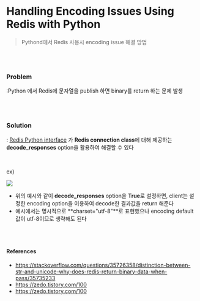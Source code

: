# Handling Encoding Issues Using Redis with Python

> Pythond에서 Redis 사용시 encoding issue 해결 방법

<br>

<br>

### Problem

:Python 에서 Redis에 문자열을 publish 하면 binary를 return 하는 문제 발생

<br>

<br>

### Solution

: [Redis Python interface](https://pypi.org/project/redis/) 가 **Redis connection class**에 대해 제공하는 **decode_responses** option을 활용하여 해결할 수 있다

<br>

ex)

![](../images/python-redis-issue.png)



- 위의 예시와 같이 **decode_responses** option을 **True**로 설정하면, client는 설정한 encoding option을 이용하여 decode한 결과값을 return 해준다
- 예시에서는 명시적으로 **charset="utf-8"**로 표현했으나 encoding default 값이 utf-8이므로 생략해도 된다

<br>

<br>

#### References

- https://stackoverflow.com/questions/35726358/distinction-between-str-and-unicode-why-does-redis-return-binary-data-when-pass/35735233
- https://zedo.tistory.com/100
- https://zedo.tistory.com/100